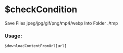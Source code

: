 # $checkCondition

Save Files jpeg/jpg/gif/png/mp4/webp Into Folder ./tmp

### Usage:

```plain
$downloadContentFromUrl[url]
```
